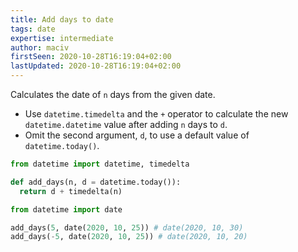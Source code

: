 ```yaml
---
title: Add days to date
tags: date
expertise: intermediate
author: maciv
firstSeen: 2020-10-28T16:19:04+02:00
lastUpdated: 2020-10-28T16:19:04+02:00
---
```


Calculates the date of `n` days from the given date.

- Use `datetime.timedelta` and the `+` operator to calculate the new `datetime.datetime` value after adding `n` days to `d`.
- Omit the second argument, `d`, to use a default value of `datetime.today()`.

```py
from datetime import datetime, timedelta

def add_days(n, d = datetime.today()):
  return d + timedelta(n)
```

```py
from datetime import date

add_days(5, date(2020, 10, 25)) # date(2020, 10, 30)
add_days(-5, date(2020, 10, 25)) # date(2020, 10, 20)
```
